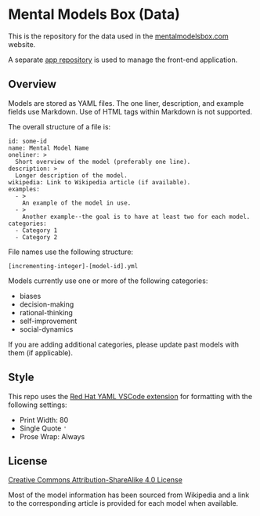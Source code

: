 # Mental Models Box (Data)

This is the repository for the data used in the [mentalmodelsbox.com](https://www.mentalmodelsbox.com) website. 

A separate [app repository](https://github.com/deepkanwal/mentalmodelsbox-app/) is used to manage the front-end application.

## Overview

Models are stored as YAML files. The one liner, description, and example fields use Markdown. Use of HTML tags within Markdown is not supported.

The overall structure of a file is:

```
id: some-id
name: Mental Model Name
oneliner: >
  Short overview of the model (preferably one line).
description: >
  Longer description of the model.
wikipedia: Link to Wikipedia article (if available).
examples:
  - >
    An example of the model in use.
  - >
    Another example--the goal is to have at least two for each model.
categories:
  - Category 1
  - Category 2
```

File names use the following structure:

```
[incrementing-integer]-[model-id].yml
```

Models currently use one or more of the following categories:

* biases
* decision-making
* rational-thinking
* self-improvement
* social-dynamics

If you are adding additional categories, please update past models with them (if applicable). 

## Style

This repo uses the [Red Hat YAML VSCode extension](https://marketplace.visualstudio.com/items?itemName=redhat.vscode-yaml) for formatting with the following settings: 

* Print Width: 80
* Single Quote `'`
* Prose Wrap: Always

## License

<a href="https://creativecommons.org/licenses/by-sa/4.0/">Creative Commons Attribution-ShareAlike 4.0 License</a>

Most of the model information has been sourced from Wikipedia and a link to the corresponding article is provided for each model when available.